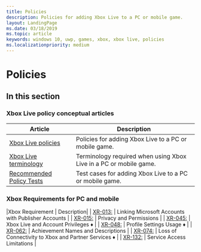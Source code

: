```yaml
---
title: Policies
description: Policies for adding Xbox Live to a PC or mobile game.
layout: LandingPage
ms.date: 03/18/2019
ms.topic: article
keywords: windows 10, uwp, games, xbox, xbox live, policies
ms.localizationpriority: medium
---
```


# Policies

## In this section

### Xbox Live policy conceptual articles

| Article | Description |
|---------|-------------|
| [Xbox Live policies](../xboxlive-policies.md) | Policies for adding Xbox Live to a PC or mobile game. |
| [Xbox Live terminology](xboxlive-terminology.md) | Terminology required when using Xbox Live in a PC or mobile game. |
| [Recommended Policy Tests](xboxlive-policy-tests.md) | Test cases for adding Xbox Live to a PC or mobile game. |

### Xbox Requirements for PC and mobile

|Xbox Requirement | Description|
| [XR-013:](xr013.md) | Linking Microsoft Accounts with Publisher Accounts |
| [XR-015:](xr015.md) | Privacy and Permissions |
| [XR-045:](xr045.md) | Xbox Live and Account Privileges &diams; |
| [XR-048:](xr048.md) | Profile Settings Usage &diams; |
| [XR-062:](xr062.md) | Achievement Names and Descriptions |
| [XR-074:](xr074.md) | Loss of Connectivity to Xbox and Partner Services &diams; |
| [XR-132:](xr132.md) | Service Access Limitations |